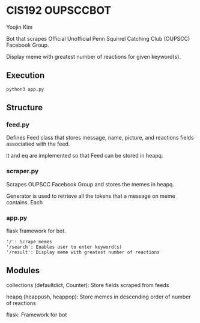 # CIS192 OUPSCCBOT

Yoojin Kim

Bot that scrapes Official Unofficial Penn Squirrel Catching Club (OUPSCC) Facebook Group.

Display meme with greatest number of reactions for given keyword(s).

## Execution

```
python3 app.py
```

## Structure

### feed.py

Defines Feed class that stores message, name, picture, and reactions fields associatied with the feed.

lt and eq are implemented so that Feed can be stored in heapq.


### scraper.py

Scrapes OUPSCC Facebook Group and stores the memes in heapq.

Generator is used to retrieve all the tokens that a message on meme contains.
Each

### app.py

flask framework for bot.

```
'/': Scrape memes
'/search': Enables user to enter keyword(s)
'/result': Display meme with greatest number of reactions
```

## Modules

collections (defaultdict, Counter): Store fields scraped from feeds

heapq (heappush, heappop): Store memes in descending order of number of reactions

flask: Framework for bot

